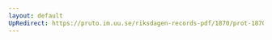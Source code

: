 ```yaml
---
layout: default
UpRedirect: https://pruto.im.uu.se/riksdagen-records-pdf/1870/prot-1870--ak--319/prot-1870--ak--319_084.pdf
---
```

